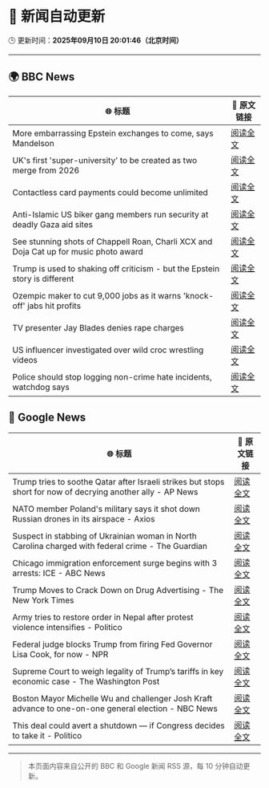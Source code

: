 # 🧠 新闻自动更新

🕒 更新时间：**2025年09月10日 20:01:46（北京时间）**

---

## 🌍 BBC News

| 🌐 标题 | 🔗 原文链接 |
|--------|-------------|
| More embarrassing Epstein exchanges to come, says Mandelson | [阅读全文](https://www.bbc.com/news/articles/c5yevwvvneyo?at_medium=RSS&at_campaign=rss) |
| UK's first 'super-university' to be created as two merge from 2026 | [阅读全文](https://www.bbc.com/news/articles/cy85905dj2wo?at_medium=RSS&at_campaign=rss) |
| Contactless card payments could become unlimited | [阅读全文](https://www.bbc.com/news/articles/czjv7jy2r9vo?at_medium=RSS&at_campaign=rss) |
| Anti-Islamic US biker gang members run security at deadly Gaza aid sites | [阅读全文](https://www.bbc.com/news/articles/cm2zy4l8jgeo?at_medium=RSS&at_campaign=rss) |
| See stunning shots of Chappell Roan, Charli XCX and Doja Cat up for music photo award | [阅读全文](https://www.bbc.com/news/articles/c306n1ve8y5o?at_medium=RSS&at_campaign=rss) |
| Trump is used to shaking off criticism - but the Epstein story is different | [阅读全文](https://www.bbc.com/news/articles/cp8j3e5g74no?at_medium=RSS&at_campaign=rss) |
| Ozempic maker to cut 9,000 jobs as it warns 'knock-off' jabs hit profits | [阅读全文](https://www.bbc.com/news/articles/c8d79pez6g2o?at_medium=RSS&at_campaign=rss) |
| TV presenter Jay Blades denies rape charges | [阅读全文](https://www.bbc.com/news/articles/c9318dj1q22o?at_medium=RSS&at_campaign=rss) |
| US influencer investigated over wild croc wrestling videos | [阅读全文](https://www.bbc.com/news/articles/cn953l9e3gjo?at_medium=RSS&at_campaign=rss) |
| Police should stop logging non-crime hate incidents, watchdog says | [阅读全文](https://www.bbc.com/news/articles/c0kn54vj55xo?at_medium=RSS&at_campaign=rss) |

## 📰 Google News

| 🌐 标题 | 🔗 原文链接 |
|--------|-------------|
| Trump tries to soothe Qatar after Israeli strikes but stops short for now of decrying another ally - AP News | [阅读全文](https://news.google.com/rss/articles/CBMilwFBVV95cUxPeV9ISTZKdFZFUTRHMHd5XzRHVDh6d0kydVZZU19DQS1RbUd0MGlQbFptWFo3al9iTW0xRk5iNGxWNXVUMXZuZ0dHUXpPc2JYcHlPTnJXRjhSUzlsaDNDWXZDamsyekc3d3ZaRDdmUTBjX3NsbEJEajQ1ekt1QXdzeDBIME9JaDlsZGZJMTk4YlJpdFhzeUpF?oc=5) |
| NATO member Poland's military says it shot down Russian drones in its airspace - Axios | [阅读全文](https://news.google.com/rss/articles/CBMihAFBVV95cUxOUFd1dlpHZ1BCMWNTYU84TVNLOHFnM0I2NjcwN0JJQnExNmxONzJNZldXVnpjX0FmUHhRSHpFdGJWN3BRcTJQa29PMEVQbVpvemNIdWtoMU5Oa1dUY1QwU1JiUGZreXV3OFVIc3BrS3pGNk9UanZucWtVSnkwT0VSejdzMlY?oc=5) |
| Suspect in stabbing of Ukrainian woman in North Carolina charged with federal crime - The Guardian | [阅读全文](https://news.google.com/rss/articles/CBMijgFBVV95cUxQbnhLaGRvSkZGRFBQVlJzVFJLV0xYazhHUFJDdEdrR3hyRjM4SFozV244VTVFcWN5VzltSFMzb3dFOG5xX3JWOW5wZnh1SU5uakV5NGE0Q2xEWGRvVzFyd19wTFV0VmlTOW44X1VTVHI4akVQVnZFQi0tdDB6OUsyNzFNTTJ2MFhMQUM0ZEln?oc=5) |
| Chicago immigration enforcement surge begins with 3 arrests: ICE - ABC News | [阅读全文](https://news.google.com/rss/articles/CBMipgFBVV95cUxNeWMtSzg5dUhiWnJNNmhKVlF5RTQzX1FpeEdVWFNhNVhLRGZxaW5ENjZwZlBzZHgwVFdGTVBYcHlORTB3NURtZHpTeHVONmRCTnZwVXlWSENXR1dtSGpzQ0NjWDVVZ1FtRV9VSlp5VTBBZzdTLWlGMEViUWpOXzltU2JRVmxHQ1RpZ1Q3X2xWRlRMY0xOWW5FVEdfb091TzNHZGhDOTVR0gGrAUFVX3lxTE4zTGxWNEFYaUFrS1dORmQ3blNKMU9RNDNvRzVUejM0RHIybGV5Ynk4MWNOMjU1bkhzTUh1cnBsRTAtbTRBQXZWSnZ0a3dNN29lc0t5cDdPWFNZN3libFpBaHE1NGc1OElKUTFzY21rUnVsamdMNEprVVlTQ2xrVGhnT2tRUXRlUmtQRFJuZi1tOF81eEI1RGRhOGc2VlQ3VVNnT25xbHh6dHhMYw?oc=5) |
| Trump Moves to Crack Down on Drug Advertising - The New York Times | [阅读全文](https://news.google.com/rss/articles/CBMiiwFBVV95cUxNWHBNSmVCMmo1elJ3Yi1PMmx2Y0I5V3hlX1F5VmlzdnVOSm90b3VOdTVYQVFDQ3JqVzYtTTZWeFF6aWVNYmtyaFJGN1g5bHlCTi1ZeWF6ZjllVlRSX0owaXNDRjNMMkF3LUpJaEpTZTlldUE3RDAtckUyZUxiWkZMOWszd1VaYi1TeWd3?oc=5) |
| Army tries to restore order in Nepal after protest violence intensifies - Politico | [阅读全文](https://news.google.com/rss/articles/CBMivgFBVV95cUxOdGhCM2tTNjhMbllfdTd3WkU1NEtIdEE2RHZRamtNUUR0LWk1b1AxZkZyUVJYU3cxU0NyaVIwa1JldnJ5blJ1cEtfdXpTQ3MxRHU4TW1nbjNYSHJOZWJDMXlMZ1JXcnlIZDNkTnJ1aDQ3TVVPX1BoTm5ianpLMFZrUEdwQ3EyS1BTSWUtZDAwNkVmZ291QXl6MmpJRFE4bDQxX1J0b2lCR3lIc0MyVHBXQWtoVUpIdENpM2NrNk93?oc=5) |
| Federal judge blocks Trump from firing Fed Governor Lisa Cook, for now - NPR | [阅读全文](https://news.google.com/rss/articles/CBMipgFBVV95cUxQUVZHMnUyYVh5NU9feDM0SkxUNTB6YUV3RWNXUEVOZUVvaHFlelppZmFaVjEtc0NpdkliYXgwUmZJYjFBS0R1ZGxJVElEa1dUUi1LLXFlVVh4UGZLSDRneTRndW9LUTB6dUZVN1J6N05JQ0RXc0w4alo2WWZKZEpUd1VVUHJXSnRhLXlCU2NhRUYzSzl5V3VaWVJwZjZaRWpfMUd4Q2pB?oc=5) |
| Supreme Court to weigh legality of Trump’s tariffs in key economic case - The Washington Post | [阅读全文](https://news.google.com/rss/articles/CBMinAFBVV95cUxNSTd1VTNnaGZhekxyaFpaUW9sLWF0SDgyZFM4dFBzNmw4WWlhb0pvODVtT01sVVhfNnNUelNZZ2JoTHduZTB5ZHNrWVFEVEVDdmQxd3RkbDFkU0xOa1VHek1rSVA4MWtWMG0tYndJQlV3Um9NQkJwcnZRSHM0MWl2VHYxcDRkdm5kTEgtSDN5bzZpMWgzLWJZb3poV1E?oc=5) |
| Boston Mayor Michelle Wu and challenger Josh Kraft advance to one-on-one general election - NBC News | [阅读全文](https://news.google.com/rss/articles/CBMiwgFBVV95cUxPVXc5M1pMWTE1dEw5Qm43dHIxaWc5cUQ4M01nOFhtbWZEVWxlS3c4T3hfZzgwRkREMGtxVFRuWWFDRTF5QVZBa3Vud04tZlBwMWtVMXFDVEhwYlZEMXl3OEEzTXBsZml0LWh2RXlzLUdXVk5OLVAzdDlMd2lYODdvMjhrbzJ3WFF3RGtILVZlMVhpLUN2UUVsZnQ4S3FqOTV2SUZ2a2FVcVVldDU3aWxXTW4tVHZpU1c5NkMxVERfNk52Z9IBVkFVX3lxTE1mdFlsOFFkZUNRU2Z4bC0wX25vcmtnU1hyNnVma1dRbVBuQmhCMmJaYmU2b2RRNlRXcnNycVNTaHNGMTVzOUFic25PTFRUOG9TbUVBeUdB?oc=5) |
| This deal could avert a shutdown — if Congress decides to take it - Politico | [阅读全文](https://news.google.com/rss/articles/CBMijgFBVV95cUxNQzVtaktEdHcwSDd4UjFGR29rclZMcUFJcXhUMDkzMW9jZUdoWWRvcHlxRDd2N19LRk9WdkFZcmhhTnlSaDhyTVUwanF2U0JYMzhqWE5GajV1cm9Wc2FRM1pVNEdJUi1OS09XTzlUaG5lUTBnUllySmNLZlFiVFVnXzVtbUxjbFJNSFJzaHBR?oc=5) |

---
> 本页面内容来自公开的 BBC 和 Google 新闻 RSS 源，每 10 分钟自动更新。